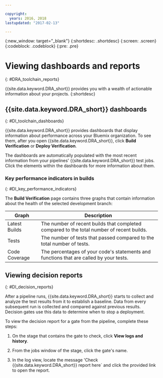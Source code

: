 ```yaml
---

copyright:
  years: 2016, 2018
lastupdated: "2017-02-13"

---
```


{:new_window: target="_blank"}
{:shortdesc: .shortdesc}
{:screen: .screen}
{:codeblock: .codeblock}
{:pre: .pre}

# Viewing dashboards and reports
{: #DRA_toolchain_reports}

{{site.data.keyword.DRA_short}} provides you with a wealth of actionable information about your projects.
{:shortdesc}

## {{site.data.keyword.DRA_short}} dashboards    
{: #DI_toolchain_dashboards}

{{site.data.keyword.DRA_short}} provides dashboards that display information about performance across your Bluemix organization. To see them, after you open {{site.data.keyword.DRA_short}}, click **Build Verification** or **Deploy Verification**.

The dashboards are automatically populated with the most recent information from your pipelines' {{site.data.keyword.DRA_short}} test jobs. Click the elements within the dashboards for more information about them.

### Key performance indicators in builds    
{: #DI_key_performance_indicators}

The **Build Verification** page contains three graphs that contain information about the health of the selected development branch:

<table>
<thead>
<tr>
<th>Graph</th>
<th>Description</th>
</tr>
</thead>

<tbody>
<tr>
<td>Latest Builds</td>
<td>The number of recent builds that completed compared to the total number of recent builds.</td>
</tr>
<tr>
<td>Tests</td>
<td>The number of tests that passed compared to the total number of tests.</td>
</tr>
<tr>
<td>Code Coverage</td>
<td>The percentages of your code's statements and functions that are called by your tests.</td>
</tr>
</tbody></table>

## Viewing decision reports    
{: #DI_decision_reports}

After a pipeline runs, {{site.data.keyword.DRA_short}} starts to collect and analyze the test results from it to establish a baseline. Data from every subsequent run is collected and compared against previous results. Decision gates use this data to determine when to stop a deployment. 

To view the decision report for a gate from the pipeline, complete these steps:

   1. On the stage that contains the gate to check, click **View logs and history**.

   2. From the jobs window of the stage, click the gate's name.

   3. In the log view, locate the message 'Check {{site.data.keyword.DRA_short}} report here` and click the provided link to open the report.
